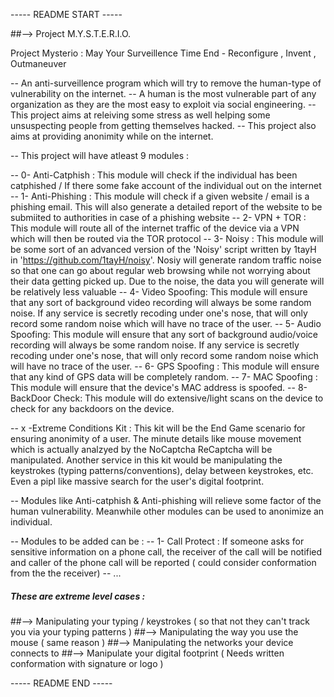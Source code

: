 ----- README START -----


##--> Project M.Y.S.T.E.R.I.O.

Project Mysterio : May Your Surveillence Time End - Reconfigure , Invent , Outmaneuver

-- An anti-surveillence program which will try to remove the human-type of vulnerability on the internet.
-- A human is the most vulnerable part of any organization as they are the most easy to exploit via social engineering.
-- This project aims at releiving some stress as well helping some unsuspecting people from getting themselves hacked.
-- This project also aims at providing anonimity while on the internet. 

-- This project will have atleast 9 modules :

-- 0- Anti-Catphish : This module will check if the individual has been catphished / If there some fake account of the individual out on the internet
-- 1- Anti-Phishing : This module will check if a given website / email is a phishing email. This will also generate a detailed report of the website to be submiited to authorities in case of a phishing website 
-- 2- VPN + TOR     : This module will route all of the internet traffic of the device via a VPN which will then be routed via the TOR protocol
-- 3- Noisy         : This module will be some sort of an advanced version of the 'Noisy' script written by 1tayH in 'https://github.com/1tayH/noisy'. Nosiy will generate random traffic noise so that one can go about regular web browsing while not worrying about their data getting picked up. Due to the noise, the data you will generate will be relatively less valuable
-- 4- Video Spoofing: This module will ensure that any sort of background video recording will always be some random noise. If any service is secretly recoding under one's nose, that will only record some random noise which will have no trace of the user.
-- 5- Audio Spoofing: This module will ensure that any sort of background audio/voice recording will always be some random noise. If any service is secretly recoding under one's nose, that will only record some random noise which will have no trace of the user.
-- 6- GPS Spoofing  : This module will ensure that any kind of GPS data will be completely random.
-- 7- MAC Spoofing  : This module will ensure that the device's MAC address is spoofed.
-- 8- BackDoor Check: This module will do extensive/light scans on the device to check for any backdoors on the device.

-- x -Extreme Conditions Kit : This kit will be the End Game scenario for ensuring anonimity of a user. The minute details like mouse movement which is actually analzyed by the NoCaptcha ReCaptcha will be manipulated. Another service in this kit would be manipulating the keystrokes (typing patterns/conventions), delay between keystrokes, etc. Even a pipl like massive search for the user's digital footprint.

-- Modules like Anti-catphish & Anti-phishing will relieve some factor of the human vulnerability. Meanwhile other modules can be used to anonimize an individual.

-- Modules to be added can be : 
-- 1- Call Protect : If someone asks for sensitive information on a phone call, the receiver of the call will be notified and caller of the phone call will be reported ( could consider conformation from the the receiver)
-- ...

#####   These are extreme level cases :   #####
##--> Manipulating your typing / keystrokes ( so that not they can't track you via your typing patterns )
##--> Manipulating the way you use the mouse ( same reason )
##--> Manipulating the networks your device connects to
##--> Manipulate your digital footprint ( Needs written conformation with signature or logo )


----- README END -----